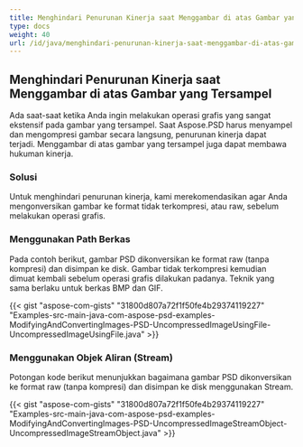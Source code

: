 ```yaml
---
title: Menghindari Penurunan Kinerja saat Menggambar di atas Gambar yang Tersampel
type: docs
weight: 40
url: /id/java/menghindari-penurunan-kinerja-saat-menggambar-di-atas-gambar-yang-tersampel/
---
```


## **Menghindari Penurunan Kinerja saat Menggambar di atas Gambar yang Tersampel**
Ada saat-saat ketika Anda ingin melakukan operasi grafis yang sangat ekstensif pada gambar yang tersampel. Saat Aspose.PSD harus menyampel dan mengompresi gambar secara langsung, penurunan kinerja dapat terjadi. Menggambar di atas gambar yang tersampel juga dapat membawa hukuman kinerja.
### **Solusi**
Untuk menghindari penurunan kinerja, kami merekomendasikan agar Anda mengonversikan gambar ke format tidak terkompresi, atau raw, sebelum melakukan operasi grafis.
### **Menggunakan Path Berkas**
Pada contoh berikut, gambar PSD dikonversikan ke format raw (tanpa kompresi) dan disimpan ke disk. Gambar tidak terkompresi kemudian dimuat kembali sebelum operasi grafis dilakukan padanya. Teknik yang sama berlaku untuk berkas BMP dan GIF.



{{< gist "aspose-com-gists" "31800d807a72f1f50fe4b29374119227" "Examples-src-main-java-com-aspose-psd-examples-ModifyingAndConvertingImages-PSD-UncompressedImageUsingFile-UncompressedImageUsingFile.java" >}}
### **Menggunakan Objek Aliran (Stream)**
Potongan kode berikut menunjukkan bagaimana gambar PSD dikonversikan ke format raw (tanpa kompresi) dan disimpan ke disk menggunakan Stream.



{{< gist "aspose-com-gists" "31800d807a72f1f50fe4b29374119227" "Examples-src-main-java-com-aspose-psd-examples-ModifyingAndConvertingImages-PSD-UncompressedImageStreamObject-UncompressedImageStreamObject.java" >}}
